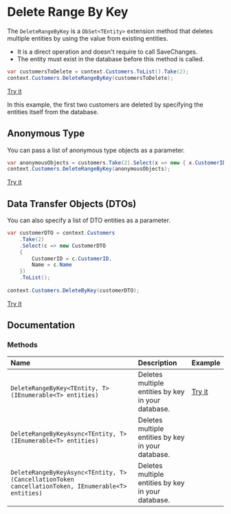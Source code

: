# Delete Range By Key

The `DeleteRangeByKey` is a `DbSet<TEntity>` extension method that deletes multiple entities by using the value from existing entities. 

 - It is a direct operation and doesn't require to call SaveChanges.
 - The entity must exist in the database before this method is called.
 
```csharp
var customersToDelete = context.Customers.ToList().Take(2);
context.Customers.DeleteRangeByKey(customersToDelete);
```
 
[Try it](https://dotnetfiddle.net/ONTPIs)
 
In this example, the first two customers are deleted by specifying the entities itself from the database. 

## Anonymous Type

You can pass a list of anonymous type objects as a parameter. 

```csharp
var anonymousObjects = customers.Take(2).Select(x => new { x.CustomerID });
context.Customers.DeleteRangeByKey(anonymousObjects);
```

[Try it](https://dotnetfiddle.net/iB6UXD)

## Data Transfer Objects (DTOs)

You can also specify a list of DTO entities as a parameter.

```csharp
var customerDTO = context.Customers
    .Take(2)
    .Select(c => new CustomerDTO
    {
        CustomerID = c.CustomerID,
        Name = c.Name
    })
    .ToList();
			
context.Customers.DeleteByKey(customerDTO);
```

[Try it](https://dotnetfiddle.net/MXY1oW)

## Documentation

### Methods

| Name | Description | Example |
| :--- | :---------- | :------ |
| `DeleteRangeByKey<TEntity, T>(IEnumerable<T> entities)` | Deletes multiple entities by key in your database. | [Try it](https://dotnetfiddle.net/ONTPIs) |
| `DeleteRangeByKeyAsync<TEntity, T>(IEnumerable<T> entities)` | Deletes multiple entities by key in your database.  | |
| `DeleteRangeByKeyAsync<TEntity, T>(CancellationToken cancellationToken, IEnumerable<T> entities)` | Deletes multiple entities by key in your database. | |
